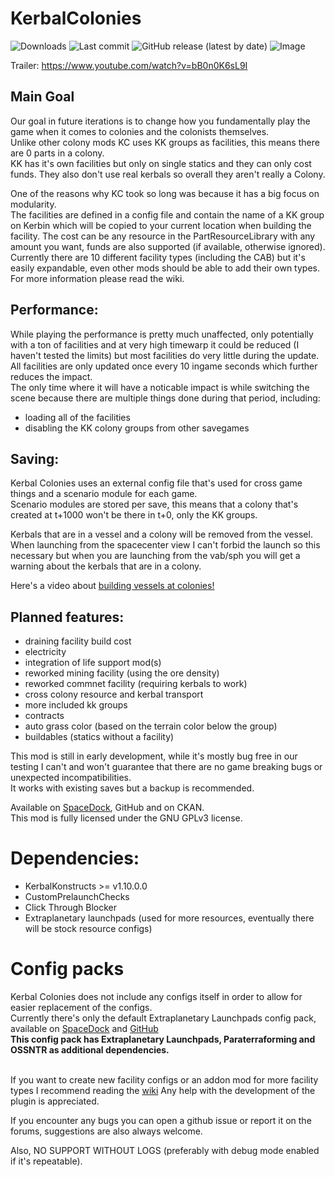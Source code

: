 # KerbalColonies
![Downloads](https://img.shields.io/badge/dynamic/json?url=https%3A%2F%2Fraw.githubusercontent.com%2FKSP-CKAN%2FCKAN-meta%2Frefs%2Fheads%2Fmaster%2Fdownload_counts.json&query=KerbalColonies&label=Downloads)
![Last commit](https://img.shields.io/github/last-commit/AMPW-german/KerbalColonies/master.svg)
![GitHub release (latest by date)](https://img.shields.io/github/v/release/AMPW-german/KerbalColonies)
![Image](https://i.imgur.com/twFy677.jpeg)

Trailer:
https://www.youtube.com/watch?v=bB0n0K6sL9I

## Main Goal
Our goal in future iterations is to change how you fundamentally play the game when it comes to colonies and the colonists themselves.<br>
Unlike other colony mods KC uses KK groups as facilities, this means there are 0 parts in a colony.<br>
KK has it's own facilities but only on single statics and they can only cost funds. They also don't use real kerbals so overall they aren't really a Colony.

One of the reasons why KC took so long was because it has a big focus on modularity.<br>
The facilities are defined in a config file and contain the name of a KK group on Kerbin which will be copied to your current location when building the facility. The cost can be any resource in the PartResourceLibrary with any amount you want, funds are also supported (if available, otherwise ignored).<br>
Currently there are 10 different facility types (including the CAB) but it's easily expandable, even other mods should be able to add their own types.<br>
For more information please read the wiki.

## Performance:
While playing the performance is pretty much unaffected, only potentially with a ton of facilities and at very high timewarp it could be reduced (I haven't tested the limits) but most facilities do very little during the update.<br>
All facilities are only updated once every 10 ingame seconds which further reduces the impact.<br>
The only time where it will have a noticable impact is while switching the scene because there are multiple things done during that period, including:
* loading all of the facilities
* disabling the KK colony groups from other savegames

## Saving:
Kerbal Colonies uses an external config file that's used for cross game things and a scenario module for each game.<br>
Scenario modules are stored per save, this means that a colony that's created at t+1000 won't be there in t+0, only the KK groups.


Kerbals that are in a vessel and a colony will be removed from the vessel.<br>
When launching from the spacecenter view I can't forbid the launch so this necessary but when you are launching from the vab/sph you will get a warning about the kerbals that are in a colony.

Here's a video about [building vessels at colonies!](https://youtu.be/6lne_vgd7j8)

## Planned features:
* draining facility build cost
* electricity
* integration of life support mod(s)
* reworked mining facility (using the ore density)
* reworked commnet facility (requiring kerbals to work)
* cross colony resource and kerbal transport
* more included kk groups
* contracts
* auto grass color (based on the terrain color below the group)
* buildables (statics without a facility)


This mod is still in early development, while it's mostly bug free in our testing I can't and won't guarantee that there are no game breaking bugs or unexpected incompatibilities.<br>
It works with existing saves but a backup is recommended.

Available on [SpaceDock](https://spacedock.info/mod/3896/Kerbal%20Colonies), GitHub and on CKAN.<br>
This mod is fully licensed under the GNU GPLv3 license.

# Dependencies:
* KerbalKonstructs >= v1.10.0.0
* CustomPrelaunchChecks
* Click Through Blocker
* Extraplanetary launchpads (used for more resources, eventually there will be stock resource configs)

# Config packs
Kerbal Colonies does not include any configs itself in order to allow for easier replacement of the configs.<br>
Currently there's only the default Extraplanetary Launchpads config pack, available on [SpaceDock](https://spacedock.info/mod/3899/KerbalColonies-ExtraplanetaryLaunchpadsConfig) and [GitHub](https://github.com/AMPW-german/KerbalColonies-ExtraplanetaryLaunchpadsConfig/releases/latest)<br>
**This config pack has Extraplanetary Launchpads, Paraterraforming and OSSNTR as additional dependencies.**
<br><br>

If you want to create new facility configs or an addon mod for more facility types I recommend reading the [wiki](https://github.com/AMPW-german/KerbalColonies/wiki)
Any help with the development of the plugin is appreciated.

If you encounter any bugs you can open a github issue or report it on the forums, suggestions are also always welcome.

Also, NO SUPPORT WITHOUT LOGS (preferably with debug mode enabled if it's repeatable).
